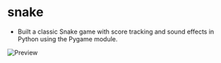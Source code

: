 # snake
- Built a classic Snake game with score tracking and sound effects in Python using the Pygame module.

![Preview](snake.png)